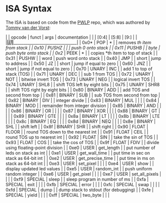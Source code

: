 
# ISA Syntax

The ISA is based on code from the [PWLP](https://github.com/pixelspark/pwlp) repo, which was authored by [Tommy van der Vorst](https://github.com/pixelspark):

|      | opcode  | funct            | args  | documentation                          |
|      | [0:4]   | [5:8]            | [9:]  |                                        |
|______|_________|__________________|_______|________________________________________|
| 0x0* | POP     | *                |       | removes *th item from stack            |
| 0x10 | PUSHZ   |                  |       | push 0 onto stack                      |
| 0x11 | PUSHB   |                  | byte  | push byte onto stack                   |
| 0x2* | PEEK    | *                |       | copies *th item to top of stack        |
| 0x31 | PUSHW   |                  | word  | push word onto stack                   |
| 0x40 | JMP     |                  | short | jump to address                        |
| 0x50 | JZ      |                  | short | jump if equal to zero                  |
| 0x60 | JNZ     |                  | short | jump if not equal to zero              |
| 0x70 | UNARY   | INC              |       | add 1 to top of stack (TOS)            |
| 0x71 | UNARY   | DEC              |       | sub 1 from TOS                         |
| 0x72 | UNARY   | NOT              |       | bitwise invert TOS                     |
| 0x73 | UNARY   | NEG              |       | logical invert TOS                     |
| 0x74 | UNARY   | SHL8             |       | shift TOS left by eight bits           |
| 0x75 | UNARY   | SHR8             |       | shift TOS right by eight bits          |
| 0x80 | BINARY  | ADD              |       | add TOS and second from top            |
| 0x81 | BINARY  | SUB              |       | sub TOS from second from top           |
| 0x82 | BINARY  | DIV              |       | integer divide                         |
| 0x83 | BINARY  | MUL              |       |                                        |
| 0x84 | BINARY  | MOD              |       | remainder from integer division        |
| 0x85 | BINARY  | AND              |       |                                        |
| 0x86 | BINARY  | OR               |       |                                        |
| 0x87 | BINARY  | XOR              |       |                                        |
| 0x88 | BINARY  | GT               |       |                                        |
| 0x89 | BINARY  | GTE              |       |                                        |
| 0x8a | BINARY  | LT               |       |                                        |
| 0x8b | BINARY  | LTE              |       |                                        |
| 0x8c | BINARY  | EQ               |       |                                        |
| 0x8d | BINARY  | NEQ              |       |                                        |
| 0x8e | BINARY  | SHL              |       | shift left                             |
| 0x8f | BINARY  | SHR              |       | shift right                            |
| 0x90 | FLOAT   | FLOOR            |       | round TOS down to the nearest int      |
| 0x91 | FLOAT   | CEIL             |       | round TOS up to nearest int            |
| 0x92 | FLOAT   | SIN              |       | take the sin of TOS                    |
| 0x93 | FLOAT   | COS              |       | take the cos of TOS                    |
| 0x9f | FLOAT   | FDIV             |       | divide using floating-point division   |
| 0xe0 | USER    | get_length       |       | put number of leds on stack as int     |
| 0xe1 | USER    | get_wall_time    |       | put time in sec on stack as 64-bit int |
| 0xe2 | USER    | get_precise_time |       | put time in ms on stack as 64-bit int  |
| 0xe3 | USER    | set_pixel        |       |                                        |
| 0xe4 | USER    | show             |       | display updated led values             |
| 0xe5 | USER    | random_int       |       | push uniform random integer            |
| 0xe6 | USER    | get_pixel        |       |                                        |
| 0xe7 | USER    | set_all_pixels   |       |                                        |
| 0xf9 | SPECIAL | sleep            |       | sleep program in number of ms          |
| 0xfa | SPECIAL | exit             |       |                                        |
| 0xfb | SPECIAL | error            |       |                                        |
| 0xfc | SPECIAL | swap             |       |                                        |
| 0xfd | SPECIAL | dump             |       | dump stack to stdout (for debugging)   |
| 0xfe | SPECIAL | yield            |       |                                        |
| 0xff | SPECIAL | two_byte         |       |                                        |
